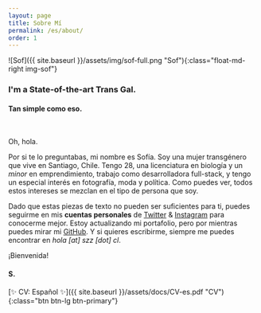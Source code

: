 ```yaml
---
layout: page
title: Sobre Mí
permalink: /es/about/
order: 1
---
```


![Sof]({{ site.baseurl }}/assets/img/sof-full.png "Sof"){:class="float-md-right img-sof"}

### I'm a State-of-the-art Trans Gal.

#### Tan simple como eso.

&nbsp;

Oh, hola.

Por si te lo preguntabas, mi nombre es Sofía. Soy una mujer transgénero que vive en Santiago, Chile. Tengo 28, una licenciatura en biología y un *minor* en emprendimiento, trabajo como desarrolladora full-stack, y tengo un especial interés en fotografía, moda y política. Como puedes ver, todos estos intereses se mezclan en el tipo de persona que soy.

Dado que estas piezas de texto no pueden ser suficientes para ti, puedes seguirme en mis **cuentas personales** de [Twitter](https://twitter.com/szapatazavala) & [Instagram](https://instagram.com/sofiazapatazavala) para conocerme mejor. Estoy actualizando mi portafolio, pero por mientras puedes mirar mi [GitHub](https://github.com/sofiazapatazavala). Y si quieres escribirme, siempre me puedes encontrar en *hola [at] szz [dot] cl*.

¡Bienvenida!

#### S.

[✨ CV: Español ✨]({{ site.baseurl }}/assets/docs/CV-es.pdf "CV"){:class="btn btn-lg btn-primary"}
